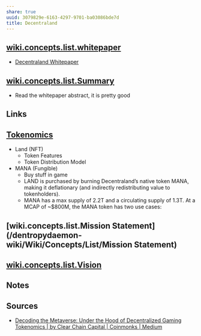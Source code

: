```yaml
---
share: true
uuid: 3079829e-6163-4297-9701-ba03086bde7d
title: Decentraland
---
```

## [wiki.concepts.list.whitepaper](/dentropydaemon-wiki/Wiki/Concepts/List/whitepaper)

* [Decentraland Whitepaper](https://decentraland.org/whitepaper.pdf)

## [wiki.concepts.list.Summary](/dentropydaemon-wiki/Wiki/Concepts/List/Summary)

* Read the whitepaper abstract, it is pretty good

## Links

## [Tokenomics](/Tokenomics)

* Land (NFT)
  * Token Features
  * Token Distribution Model
* MANA (Fungible)
  * Buy stuff in game
  * LAND is purchased by burning Decentraland’s native token MANA, making it deflationary (and indirectly redistributing value to tokenholders).
  * MANA has a max supply of 2.2T and a circulating supply of 1.3T. At a MCAP of ~$800M, the MANA token has two use cases:


## [wiki.concepts.list.Mission Statement](/dentropydaemon-wiki/Wiki/Concepts/List/Mission Statement)

## [wiki.concepts.list.Vision](/dentropydaemon-wiki/Wiki/Concepts/List/Vision)

## Notes

## Sources

* [Decoding the Metaverse: Under the Hood of Decentralized Gaming Tokenomics | by Clear Chain Capital | Coinmonks | Medium](https://medium.com/coinmonks/decoding-the-metaverse-under-the-hood-of-decentralized-gaming-tokenomics-b5cd9d907cfa)
